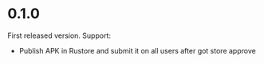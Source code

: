 # 0.1.0

First released version. Support:
* Publish APK in Rustore and submit it on all users after got store approve
